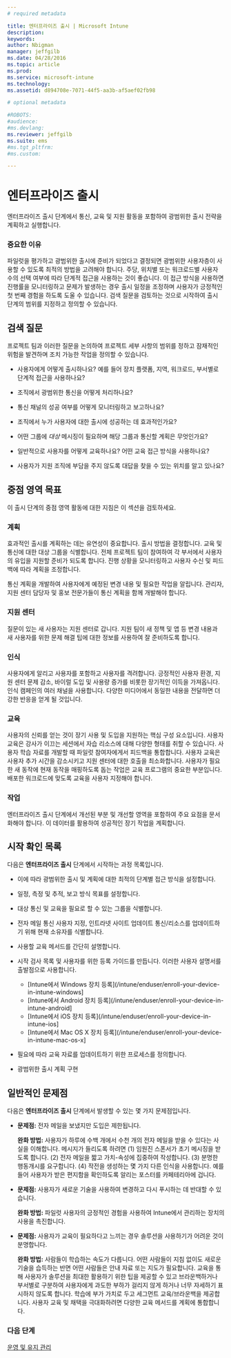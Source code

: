 ```yaml
---
# required metadata

title: 엔터프라이즈 출시 | Microsoft Intune
description:
keywords:
author: Nbigman
manager: jeffgilb
ms.date: 04/28/2016
ms.topic: article
ms.prod:
ms.service: microsoft-intune
ms.technology:
ms.assetid: d894708e-7071-44f5-aa3b-af5aef02fb98

# optional metadata

#ROBOTS:
#audience:
#ms.devlang:
ms.reviewer: jeffgilb
ms.suite: ems
#ms.tgt_pltfrm:
#ms.custom:

---
```


# 엔터프라이즈 출시
엔터프라이즈 출시 단계에서 통신, 교육 및 지원 활동을 포함하여 광범위한 출시 전략을 계획하고 실행합니다.

### 중요한 이유
파일럿을 평가하고 광범위한 출시에 준비가 되었다고 결정되면 광범위한 사용자층이 사용할 수 있도록 최적의 방법을 고려해야 합니다. 주당, 위치별 또는 워크로드별 사용자 수의 선택 여부에 따라 단계적 접근을 사용하는 것이 좋습니다. 이 접근 방식을 사용하면 진행률을 모니터링하고 문제가 발생하는 경우 출시 일정을 조정하며 사용자가 긍정적인 첫 번째 경험을 하도록 도울 수 있습니다.
검색 질문을 검토하는 것으로 시작하여 출시 단계의 범위를 지정하고 정의할 수 있습니다.

## 검색 질문
프로젝트 팀과 이러한 질문을 논의하여 프로젝트 세부 사항의 범위를 정하고 잠재적인 위험을 발견하며 조치 가능한 작업을 정의할 수 있습니다.

-   사용자에게 어떻게 출시하나요? 예를 들어 장치 플랫폼, 지역, 워크로드, 부서별로 단계적 접근을 사용하나요?

-   조직에서 광범위한 통신을 어떻게 처리하나요?

-   통신 채널의 성공 여부를 어떻게 모니터링하고 보고하나요?

-   조직에서 누가 사용자에 대한 출시에 성공하는 데 효과적인가요?

-   어떤 그룹에 *대상* 메시징이 필요하며 해당 그룹과 통신할 계획은 무엇인가요?

-   일반적으로 사용자를 어떻게 교육하나요? 어떤 교육 접근 방식을 사용하나요?

-   사용자가 지원 조직에 부담을 주지 않도록 대답을 찾을 수 있는 위치를 알고 있나요?

## 중점 영역 목표
이 출시 단계의 중점 영역 활동에 대한 지침은 이 섹션을 검토하세요.

### 계획
효과적인 출시를 계획하는 데는 유연성이 중요합니다. 출시 방법을 결정합니다. 교육 및 통신에 대한 대상 그룹을 식별합니다. 전체 프로젝트 팀이 참여하여 각 부서에서 사용자의 유입을 지원할 준비가 되도록 합니다.
진행 상황을 모니터링하고 사용자 수신 및 피드백에 따라 계획을 조정합니다.

통신 계획을 개발하여 사용자에게 예정된 변경 내용 및 필요한 작업을 알립니다. 관리자, 지원 센터 담당자 및 홍보 전문가들이 통신 계획을 함께 개발해야 합니다.

### 지원 센터
질문이 있는 새 사용자는 지원 센터로 갑니다. 지원 팀이 새 정책 및 앱 등 변경 내용과 새 사용자를 위한 문제 해결 팁에 대한 정보를 사용하여 잘 준비하도록 합니다.

### 인식
사용자에게 알리고 사용자를 포함하고 사용자를 격려합니다. 긍정적인 사용자 환경, 지원 센터 문제 감소, 바이럴 도입 및 사용량 증가를 비롯한 장기적인 이득을 가져옵니다. 인식 캠페인의 여러 채널을 사용합니다. 다양한 미디어에서 동일한 내용을 전달하면 더 강한 반응을 얻게 될 것입니다.

### 교육
사용자의 신뢰를 얻는 것이 장기 사용 및 도입을 지원하는 핵심 구성 요소입니다. 사용자 교육은 강사가 이끄는 세션에서 자습 리소스에 대해 다양한 형태를 취할 수 있습니다. 사용자 학습 자료를 개발할 때 파일럿 참여자에게서 피드백을 통합합니다. 사용자 교육은 사용자 추가 시간을 감소시키고 지원 센터에 대한 호출을 최소화합니다. 사용자가 필요한 새 동작에 현재 동작을 매핑하도록 돕는 작업은 교육 프로그램의 중요한 부분입니다. 배포한 워크로드에 맞도록 교육을 사용자 지정해야 합니다.

### 작업
엔터프라이즈 출시 단계에서 개선된 부분 및 개선할 영역을 포함하여 주요 요점을 문서화해야 합니다. 이 데이터를 활용하여 성공적인 장기 작업을 계획합니다.

## 시작 확인 목록
다음은 **엔터프라이즈 출시** 단계에서 시작하는 과정 목록입니다.

-   이에 따라 광범위한 출시 및 계획에 대한 최적의 단계별 접근 방식을 설정합니다.

-   일정, 측정 및 추적, 보고 방식 목표를 설정합니다.

-   대상 통신 및 교육을 필요로 할 수 있는 그룹을 식별합니다.

-   전자 메일 통신 사용자 지정, 인트라넷 사이트 업데이트
    통신/리소스를 업데이트하기 위해 현재 소유자를 식별합니다.

-   사용할 교육 메서드를 간단히 설명합니다.

-   시작 검사 목록 및 사용자를 위한 등록 가이드를 만듭니다.
    이러한 사용자 설명서를 출발점으로 사용합니다.
    -  [Intune에서 Windows 장치 등록](/intune/enduser/enroll-your-device-in-intune-windows]
    -  [Intune에서 Android 장치 등록](/intune/enduser/enroll-your-device-in-intune-android]
    -  [Intune에서 iOS 장치 등록](/intune/enduser/enroll-your-device-in-intune-ios]
    -  [Intune에서 Mac OS X 장치 등록](/intune/enduser/enroll-your-device-in-intune-mac-os-x]

-   필요에 따라 교육 자료를 업데이트하기 위한 프로세스를 정의합니다.

-   광범위한 출시 계획 구현

## 일반적인 문제점
다음은 **엔터프라이즈 출시** 단계에서 발생할 수 있는 몇 가지 문제점입니다.

-   **문제점:** 전자 메일을 보냈지만 도입은 제한됩니다.

    **완화 방법:** 사용자가 하루에 수백 개에서 수천 개의 전자 메일을 받을 수 있다는 사실을 이해합니다. 메시지가 들리도록 하려면 (1) 임원진 스폰서가 초기 메시징을 받도록 합니다. (2) 전자 메일을 짧고 가치-속성에 집중하여 작성합니다. (3) 분명한 행동개시를 요구합니다. (4) 작전을 생성하는 몇 가지 다른 인식을 사용합니다. 예를 들어 사용자가 받은 편지함을 확인하도록 알리는 포스터를 카페테리아에 겁니다.

-   **문제점:** 사용자가 새로운 기술을 사용하여 변경하고 다시 푸시하는 데 반대할 수 있습니다.

    **완화 방법:** 파일럿 사용자의 긍정적인 경험을 사용하여 Intune에서 관리하는 장치의 사용을 촉진합니다.

-   **문제점:** 사용자가 교육이 필요하다고 느끼는 경우 솔루션을 사용하기가 어려운 것이 분명합니다.

    **완화 방법:** 사람들이 학습하는 속도가 다릅니다. 어떤 사람들이 지침 없이도 새로운 기술을 습득하는 반면 어떤 사람들은 안내 자료 또는 지도가 필요합니다. 교육을 통해 사용자가 솔루션을 최대한 활용하기 위한 팁을 제공할 수 있고 브라운백하거나 부서별로 구분하여 사용자에게 과도한 부하가 걸리지 않게 하거나 너무 자세하기 표시하지 않도록 합니다. 학습에 부가 가치로 두고 세그먼트 교육/브라운백을 제공합니다. 사용자 교육 및 채택을 극대화하려면 다양한 교육 메서드를 계획에 통합합니다.

### 다음 단계
[운영 및 유지 관리](operations-and-maintenance.md)


<!--HONumber=May16_HO1-->


